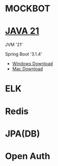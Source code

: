 # MOCKBOT

# [JAVA 21](https://jdk.java.net/21/)

JVM '21'

Spring Boot '3.1.4'

* [Windows Download](https://download.java.net/java/GA/jdk21/fd2272bbf8e04c3dbaee13770090416c/35/GPL/openjdk-21_windows-x64_bin.zip)
* [Mac Download](https://download.java.net/java/GA/jdk21/fd2272bbf8e04c3dbaee13770090416c/35/GPL/openjdk-21_macos-x64_bin.tar.gz)

# ELK

# Redis

# JPA(DB)

# Open Auth